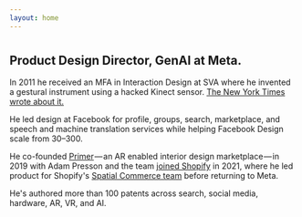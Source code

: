 ```yaml
---
layout: home
---
```


<div id="panel1">
<h1 id="animated-headline"></h1>
</div>

<div id ="panel2">
  <h2>Product Design Director, GenAI at Meta.</h2>
  
  <p>In 2011 he received an MFA in Interaction Design at SVA where he invented a gestural instrument using a hacked Kinect sensor. <a href="https://www.nytimes.com/2011/07/21/technology/personaltech/kinect-hacking-finds-a-wider-crowd.html">The New York Times wrote about it.</a></p> 

  <p>He led design at Facebook for profile, groups, search, marketplace, and speech and machine translation services while helping Facebook Design scale from 30–300.</p>

  <p>He co-founded <a href="https://businessofhome.com/articles/is-primer-wallpaper-s-new-best-friend">Primer</a>&hairsp;&mdash;&hairsp;an AR enabled interior design marketplace&hairsp;&mdash;&hairsp;in 2019 with Adam Presson and the team <a href="https://techcrunch.com/2021/06/11/shopify-acquires-augmented-reality-home-design-app-primer/">joined Shopify</a> in 2021, where he led product for Shopify's <a href="https://shopify.github.io/spatial-commerce-projects/">Spatial Commerce team</a> before returning to Meta.</p>

  <p>He's authored more than 100 patents across search, social media, hardware, AR, VR, and AI.</p>
</div>
